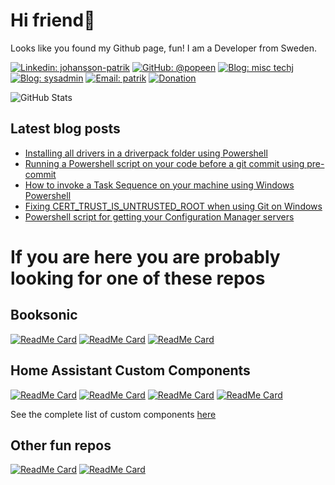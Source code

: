 

# Hi friend👋


Looks like you found my Github page, fun! I am a Developer from Sweden.

[![Linkedin: johansson-patrik](https://img.shields.io/badge/-Patrik%20Johansson-blue?style=flat-square&logo=Linkedin&logoColor=white&link=https://www.linkedin.com/in/johansson-patrik/)](https://www.linkedin.com/in/johansson-patrik/)
[![GitHub: @popeen](https://img.shields.io/github/followers/popeen?label=follow&style=social)](https://github.com/popeen)
[![Blog: misc techj](https://img.shields.io/badge/Blog-Misc_Tech-00d084)](https://popeen.com)
[![Blog: sysadmin](https://img.shields.io/badge/Blog-Dev/Sysadmin-012456)](https://scriptingnerd.com)
[![Email: patrik](https://img.shields.io/badge/Email-Patrik-red)](mailto:github@popeen.com)
[![Donation](https://img.shields.io/badge/Donation-Buy%20me%20a%20coffee-orange)](https://www.buymeacoffee.com/popeen)

![GitHub Stats](https://github-readme-stats.vercel.app/api?username=popeen&show_icons=true)
<!-- ![GitHub Stats](https://github-readme-streak-stats.herokuapp.com/?user=popeen)-->

## Latest blog posts
<!-- BLOG-POST-LIST:START -->
- [Installing all drivers in a driverpack folder using Powershell](https://scriptingnerd.com/2024/11/08/installing-all-drivers-in-a-driverpack-folder-using-powershell/)
- [Running a Powershell script on your code before a git commit using pre-commit](https://scriptingnerd.com/2024/11/01/running-a-powershell-script-on-your-code-before-a-git-commit-using-pre-commit/)
- [How to invoke a Task Sequence on your machine using Windows Powershell](https://scriptingnerd.com/2024/09/13/how-to-invoke-a-task-sequence-on-your-machine-using-windows-powershell/)
- [Fixing CERT_TRUST_IS_UNTRUSTED_ROOT when using Git on Windows](https://scriptingnerd.com/2024/09/06/fixing-cert_trust_is_untrusted_root-when-using-git-on-windows/)
- [Powershell script for getting your Configuration Manager servers](https://scriptingnerd.com/2024/01/29/powershell-script-for-getting-your-configuration-manager-servers/)
<!-- BLOG-POST-LIST:END -->

# If you are here you are probably looking for one of these repos
## Booksonic

[![ReadMe Card](https://github-readme-stats.vercel.app/api/pin/?username=popeen&description_lines_count=3&repo=Booksonic-App)](https://github.com/popeen/Booksonic-App)
[![ReadMe Card](https://github-readme-stats.vercel.app/api/pin/?username=popeen&description_lines_count=3&repo=Booksonic-Air)](https://github.com/popeen/Booksonic-Air)
[![ReadMe Card](https://github-readme-stats.vercel.app/api/pin/?username=popeen&description_lines_count=3&repo=Booksonic-ControlPanelForWindows)](https://github.com/popeen/Booksonic-ControlPanelForWindows)


## Home Assistant Custom Components
[![ReadMe Card](https://github-readme-stats.vercel.app/api/pin/?username=popeen&description_lines_count=3&repo=Home-Assistant-Custom-Component-TCL-Remote)](https://github.com/popeen/Home-Assistant-Custom-Component-TCL-Remote)
[![ReadMe Card](https://github-readme-stats.vercel.app/api/pin/?username=popeen&description_lines_count=3&repo=Home-Assistant-Custom-Component-Temperatur-Nu)](https://github.com/popeen/Home-Assistant-Custom-Component-Temperatur-Nu)
[![ReadMe Card](https://github-readme-stats.vercel.app/api/pin/?username=popeen&description_lines_count=3&repo=Home-Assistant-Custom-Component-MotalaVattenAvfall)](https://github.com/popeen/Home-Assistant-Custom-Component-MotalaVattenAvfall)
[![ReadMe Card](https://github-readme-stats.vercel.app/api/pin/?username=popeen&description_lines_count=3&repo=Home-Assistant-Custom-Component-Hemglass)](https://github.com/popeen/Home-Assistant-Custom-Component-Hemglass)

See the complete list of custom components [here](https://github.com/search?q=owner%3Apopeen+custom+component&type=repositories)

## Other fun repos
[![ReadMe Card](https://github-readme-stats.vercel.app/api/pin/?username=popeen&description_lines_count=3&repo=Classic-Volume-Mixer)](https://github.com/popeen/Classic-Volume-Mixer)
[![ReadMe Card](https://github-readme-stats.vercel.app/api/pin/?username=popeen&description_lines_count=3&repo=Stickly)](https://github.com/popeen/Stickly)



